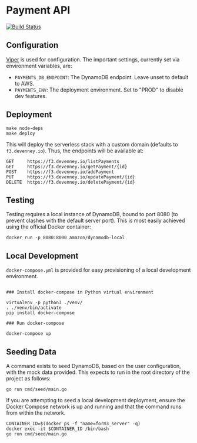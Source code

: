 # Payment API

[![Build Status](https://travis-ci.org/devenney/form3.svg?branch=master)](https://travis-ci.org/devenney/form3)

## Configuration

[Viper](https://github.com/spf13/viper) is used for configuration. The important settings, currently set via environment variables, are:

* `PAYMENTS_DB_ENDPOINT`: The DynamoDB endpoint. Leave unset to default to AWS.
* `PAYMENTS_ENV`: The deployment environment. Set to "PROD" to disable dev features.

## Deployment

```shell
make node-deps
make deploy
```

This will deploy the serverless stack with a custom domain (defaults to `f3.devenney.io`). Thus, the endpoints will be available at:

```
GET     https://f3.devenney.io/listPayments
GET     https://f3.devenney.io/getPayment/{id}
POST    https://f3.devenney.io/addPayment
PUT     https://f3.devenney.io/updatePayment/{id}
DELETE  https://f3.devenney.io/deletePayment/{id}
```

## Testing

Testing requires a local instance of DynamoDB, bound to port 8080 (to prevent clashes with the default server port). This is most easily achieved using the official Docker container:

```shell
docker run -p 8080:8000 amazon/dynamodb-local
```

## Local Development

`docker-compose.yml` is provided for easy provisioning of a local development environment.

```shell

### Install docker-compose in Python virtual environment

virtualenv -p python3 ./venv/
. ./venv/bin/activate
pip install docker-compose

### Run docker-compose

docker-compose up
```

## Seeding Data

A command exists to seed DynamoDB, based on the user configuration, with the mock data provided. This expects to run in the root directory of the project as follows:

```shell
go run cmd/seed/main.go
```

If you are attempting to seed a local development deployment, ensure the Docker Compose network is up and running and that the command runs from within the network.

```shell
CONTAINER_ID=$(docker ps -f "name=form3_server" -q)
docker exec -it $CONTAINER_ID /bin/bash
go run cmd/seed/main.go
```
